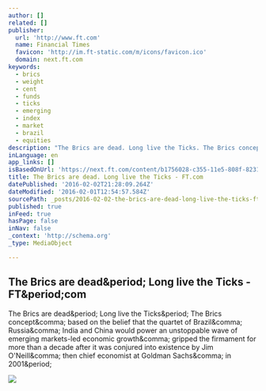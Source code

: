 ```yaml
---
author: []
related: []
publisher:
  url: 'http://www.ft.com'
  name: Financial Times
  favicon: 'http://im.ft-static.com/m/icons/favicon.ico'
  domain: next.ft.com
keywords:
  - brics
  - weight
  - cent
  - funds
  - ticks
  - emerging
  - index
  - market
  - brazil
  - equities
description: "The Brics are dead. Long live the Ticks. The Brics concept, based on the belief that the quartet of Brazil, Russia, India and China would power an unstoppable wave of emerging markets-led economic growth, gripped the firmament for more than a decade after it was conjured into existence by Jim O'Neill, then chief economist at Goldman Sachs, in 2001."
inLanguage: en
app_links: []
isBasedOnUrl: 'https://next.ft.com/content/b1756028-c355-11e5-808f-8231cd71622e'
title: The Brics are dead. Long live the Ticks - FT.com
datePublished: '2016-02-02T21:28:09.264Z'
dateModified: '2016-02-01T12:54:57.584Z'
sourcePath: _posts/2016-02-02-the-brics-are-dead-long-live-the-ticks-ftcom.md
published: true
inFeed: true
hasPage: false
inNav: false
_context: 'http://schema.org'
_type: MediaObject

---
```

<article style=""><h1>The Brics are dead&amp;period; Long live the Ticks - FT&amp;period;com</h1><p>The Brics are dead&amp;period; Long live the Ticks&amp;period; The Brics concept&amp;comma; based on the belief that the quartet of Brazil&amp;comma; Russia&amp;comma; India and China would power an unstoppable wave of emerging markets-led economic growth&amp;comma; gripped the firmament for more than a decade after it was conjured into existence by Jim O'Neill&amp;comma; then chief economist at Goldman Sachs&amp;comma; in 2001&amp;period;</p><img src="http://im.ft-static.com/content/images/87c39e0c-1e96-49f4-bdfc-49bd8c0770bb.img" /></article>